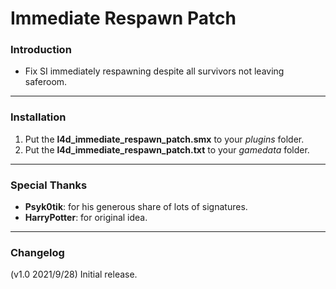 # Immediate Respawn Patch

### Introduction
- Fix SI immediately respawning despite all survivors not leaving saferoom.

<hr>

### Installation
1. Put the **l4d_immediate_respawn_patch.smx** to your _plugins_ folder.
2. Put the **l4d_immediate_respawn_patch.txt** to your _gamedata_ folder.

<hr>

### Special Thanks
- **Psyk0tik**: for his generous share of lots of signatures.
- **HarryPotter**: for original idea.

<hr>

### Changelog
(v1.0 2021/9/28) Initial release.